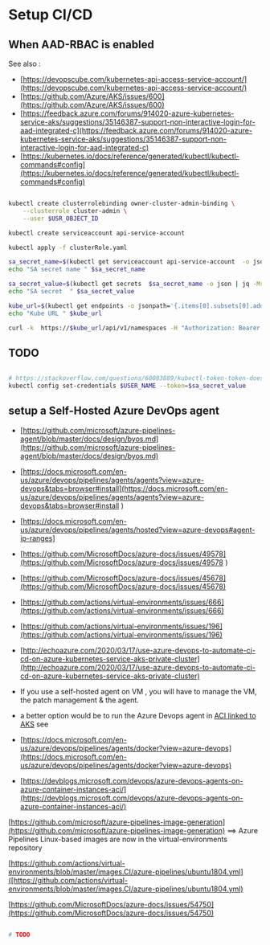 # Setup CI/CD

## When AAD-RBAC is enabled
See also :
- [https://devopscube.com/kubernetes-api-access-service-account/](https://devopscube.com/kubernetes-api-access-service-account/)
- [https://github.com/Azure/AKS/issues/600](https://github.com/Azure/AKS/issues/600)
- [https://feedback.azure.com/forums/914020-azure-kubernetes-service-aks/suggestions/35146387-support-non-interactive-login-for-aad-integrated-c](https://feedback.azure.com/forums/914020-azure-kubernetes-service-aks/suggestions/35146387-support-non-interactive-login-for-aad-integrated-c)
- [https://kubernetes.io/docs/reference/generated/kubectl/kubectl-commands#config](https://kubernetes.io/docs/reference/generated/kubectl/kubectl-commands#config)

```sh

kubectl create clusterrolebinding owner-cluster-admin-binding \
    --clusterrole cluster-admin \
    --user $USR_OBJECT_ID

kubectl create serviceaccount api-service-account

kubectl apply -f clusterRole.yaml

sa_secret_name=$(kubectl get serviceaccount api-service-account  -o json | jq -Mr '.secrets[].name')
echo "SA secret name " $sa_secret_name

sa_secret_value=$(kubectl get secrets  $sa_secret_name -o json | jq -Mr '.data.token' | base64 -d)
echo "SA secret  " $sa_secret_value

kube_url=$(kubectl get endpoints -o jsonpath='{.items[0].subsets[0].addresses[0].ip}')
echo "Kube URL " $kube_url

curl -k  https://$kube_url/api/v1/namespaces -H "Authorization: Bearer $sa_secret_value"

```

## TODO

```sh

# https://stackoverflow.com/questions/60083889/kubectl-token-token-doesnt-run-with-the-permissions-of-the-token
kubectl config set-credentials $USER_NAME --token=$sa_secret_value

```

## setup a Self-Hosted Azure DevOps agent

- [https://github.com/microsoft/azure-pipelines-agent/blob/master/docs/design/byos.md](https://github.com/microsoft/azure-pipelines-agent/blob/master/docs/design/byos.md) 
- [https://docs.microsoft.com/en-us/azure/devops/pipelines/agents/agents?view=azure-devops&tabs=browser#install](https://docs.microsoft.com/en-us/azure/devops/pipelines/agents/agents?view=azure-devops&tabs=browser#install )
- [https://docs.microsoft.com/en-us/azure/devops/pipelines/agents/hosted?view=azure-devops#agent-ip-ranges]
- [https://github.com/MicrosoftDocs/azure-docs/issues/49578](https://github.com/MicrosoftDocs/azure-docs/issues/49578 )
- [https://github.com/MicrosoftDocs/azure-docs/issues/45678](https://github.com/MicrosoftDocs/azure-docs/issues/45678)
- [https://github.com/actions/virtual-environments/issues/666](https://github.com/actions/virtual-environments/issues/666)
- [https://github.com/actions/virtual-environments/issues/196](https://github.com/actions/virtual-environments/issues/196)
- [http://echoazure.com/2020/03/17/use-azure-devops-to-automate-ci-cd-on-azure-kubernetes-service-aks-private-cluster](http://echoazure.com/2020/03/17/use-azure-devops-to-automate-ci-cd-on-azure-kubernetes-service-aks-private-cluster)


- If you use a self-hosted agent on VM , you will have to manage the VM, the patch management & the agent. 
- a better option would be to run the Azure Devops agent in [ACI linked to AKS](https://docs.microsoft.com/en-us/azure/container-instances/container-instances-vnet)
see 
- [https://docs.microsoft.com/en-us/azure/devops/pipelines/agents/docker?view=azure-devops](https://docs.microsoft.com/en-us/azure/devops/pipelines/agents/docker?view=azure-devops)
- [https://devblogs.microsoft.com/devops/azure-devops-agents-on-azure-container-instances-aci/](https://devblogs.microsoft.com/devops/azure-devops-agents-on-azure-container-instances-aci/)

[https://github.com/microsoft/azure-pipelines-image-generation](https://github.com/microsoft/azure-pipelines-image-generation) ==> Azure Pipelines Linux-based images are now in the virtual-environments repository

[https://github.com/actions/virtual-environments/blob/master/images.CI/azure-pipelines/ubuntu1804.yml]([https://github.com/actions/virtual-environments/blob/master/images.CI/azure-pipelines/ubuntu1804.yml)

[https://github.com/MicrosoftDocs/azure-docs/issues/54750](https://github.com/MicrosoftDocs/azure-docs/issues/54750)

```sh

# TODO

```